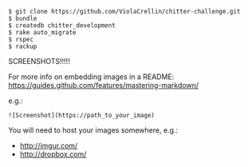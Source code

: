 
```
$ git clone https://github.com/ViolaCrellin/chitter-challenge.git
$ bundle
$ createdb chitter_development
$ rake auto_migrate
$ rspec
$ rackup
```


SCREENSHOTS!!!!!

For more info on embedding images in a README: https://guides.github.com/features/mastering-markdown/

e.g.:
```
![Screenshot](https://path_to_your_image)
```

You will need to host your images somewhere, e.g.:
* http://imgur.com/
* http://dropbox.com/
